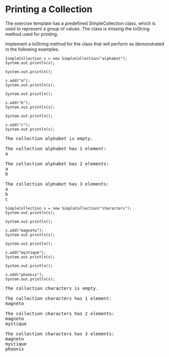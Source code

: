 # Printing a Collection
The exercise template has a predefined SimpleCollection class, which is used to represent a group of values. The class is missing the toString method used for printing.

Implement a toString method for the class that will perform as demonstrated in the following examples.

```
SimpleCollection s = new SimpleCollection("alphabet");
System.out.println(s);

System.out.println();

s.add("a");
System.out.println(s);

System.out.println();

s.add("b");
System.out.println(s);

System.out.println();

s.add("c");
System.out.println(s);
```

<pre>
The collection alphabet is empty.

The collection alphabet has 1 element:
a

The collection alphabet has 2 elements:
a
b

The collection alphabet has 3 elements:
a
b
c
</pre>

```
SimpleCollection s = new SimpleCollection("characters");
System.out.println(s);

System.out.println();

s.add("magneto");
System.out.println(s);

System.out.println();

s.add("mystique");
System.out.println(s);

System.out.println();

s.add("phoenix");
System.out.println(s);
```

<pre>
The collection characters is empty.

The collection characters has 1 element:
magneto

The collection characters has 2 elements:
magneto
mystique

The collection characters has 3 elements:
magneto
mystique
phoenix
</pre>